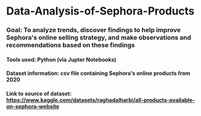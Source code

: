 # Data-Analysis-of-Sephora-Products

### Goal: To analyze trends, discover findings to help improve Sephora's online selling strategy, and make observations and recommendations based on these findings

#### Tools used: Python (via Jupter Notebooks)

#### Dataset information: csv file containing Sephora's online products from 2020

#### Link to source of dataset: https://www.kaggle.com/datasets/raghadalharbi/all-products-available-on-sephora-website
